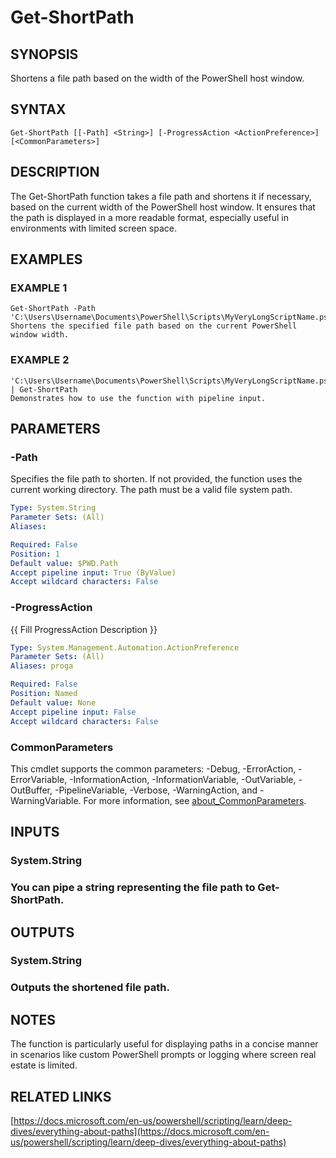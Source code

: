 ﻿---
external help file: WozTools-help.xml
Module Name: WozTools
online version: https://github.com/Woznet/WozTools/blob/main/docs/Get-ShortPath.md
schema: 2.0.0
---

# Get-ShortPath

## SYNOPSIS
Shortens a file path based on the width of the PowerShell host window.

## SYNTAX

```
Get-ShortPath [[-Path] <String>] [-ProgressAction <ActionPreference>] [<CommonParameters>]
```

## DESCRIPTION
The Get-ShortPath function takes a file path and shortens it if necessary, based on the current width of the PowerShell host window.
It ensures that the path is displayed in a more readable format, especially useful in environments with limited screen space.

## EXAMPLES

### EXAMPLE 1
```
Get-ShortPath -Path 'C:\Users\Username\Documents\PowerShell\Scripts\MyVeryLongScriptName.ps1'
Shortens the specified file path based on the current PowerShell window width.
```

### EXAMPLE 2
```
'C:\Users\Username\Documents\PowerShell\Scripts\MyVeryLongScriptName.ps1' | Get-ShortPath
Demonstrates how to use the function with pipeline input.
```

## PARAMETERS

### -Path
Specifies the file path to shorten.
If not provided, the function uses the current working directory.
The path must be a valid file system path.

```yaml
Type: System.String
Parameter Sets: (All)
Aliases:

Required: False
Position: 1
Default value: $PWD.Path
Accept pipeline input: True (ByValue)
Accept wildcard characters: False
```

### -ProgressAction
{{ Fill ProgressAction Description }}

```yaml
Type: System.Management.Automation.ActionPreference
Parameter Sets: (All)
Aliases: proga

Required: False
Position: Named
Default value: None
Accept pipeline input: False
Accept wildcard characters: False
```

### CommonParameters
This cmdlet supports the common parameters: -Debug, -ErrorAction, -ErrorVariable, -InformationAction, -InformationVariable, -OutVariable, -OutBuffer, -PipelineVariable, -Verbose, -WarningAction, and -WarningVariable. For more information, see [about_CommonParameters](http://go.microsoft.com/fwlink/?LinkID=113216).

## INPUTS

### System.String
### You can pipe a string representing the file path to Get-ShortPath.
## OUTPUTS

### System.String
### Outputs the shortened file path.
## NOTES
The function is particularly useful for displaying paths in a concise manner in scenarios like custom PowerShell prompts or logging where screen real estate is limited.

## RELATED LINKS

[https://docs.microsoft.com/en-us/powershell/scripting/learn/deep-dives/everything-about-paths](https://docs.microsoft.com/en-us/powershell/scripting/learn/deep-dives/everything-about-paths)

